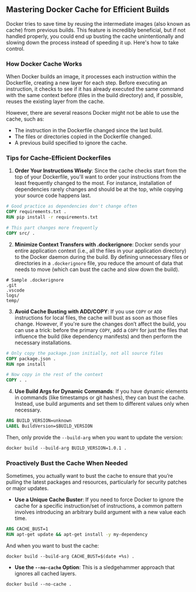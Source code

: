 ## Mastering Docker Cache for Efficient Builds

Docker tries to save time by reusing the intermediate images (also known as cache) from previous builds. This feature is incredibly beneficial, but if not handled properly, you could end up busting the cache unintentionally and slowing down the process instead of speeding it up. Here's how to take control.

### How Docker Cache Works

When Docker builds an image, it processes each instruction within the Dockerfile, creating a new layer for each step. Before executing an instruction, it checks to see if it has already executed the same command with the same context before (files in the build directory) and, if possible, reuses the existing layer from the cache.

However, there are several reasons Docker might not be able to use the cache, such as:

- The instruction in the Dockerfile changed since the last build.
- The files or directories copied in the Dockerfile changed.
- A previous build specified to ignore the cache.

### Tips for Cache-Efficient Dockerfiles

1. **Order Your Instructions Wisely**: Since the cache checks start from the top of your Dockerfile, you'll want to order your instructions from the least frequently changed to the most. For instance, installation of dependencies rarely changes and should be at the top, while copying your source code happens last.

```Dockerfile
# Good practice as dependencies don't change often 
COPY requirements.txt . 
RUN pip install -r requirements.txt  

# This part changes more frequently 
COPY src/ .
```
2. **Minimize Context Transfers with .dockerignore**: Docker sends your entire application context (i.e., all the files in your application directory) to the Docker daemon during the build. By defining unnecessary files or directories in a `.dockerignore` file, you reduce the amount of data that needs to move (which can bust the cache and slow down the build).
 
```dockerignore
# Sample .dockerignore 
.git
.vscode
logs/
temp/
```
3. **Avoid Cache Busting with ADD/COPY**: If you use `COPY` or `ADD` instructions for local files, the cache will bust as soon as those files change. However, if you're sure the changes don’t affect the build, you can use a trick: before the primary `COPY`, add a `COPY` for just the files that influence the build (like dependency manifests) and then perform the necessary installations.

  ```Dockerfile
# Only copy the package.json initially, not all source files 
COPY package.json . 
RUN npm install  
  
# Now copy in the rest of the context 
COPY . .
```

4. **Use Build Args for Dynamic Commands**: If you have dynamic elements in commands (like timestamps or git hashes), they can bust the cache. Instead, use build arguments and set them to different values only when necessary.

```Dockerfile
ARG BUILD_VERSION=unknown 
LABEL BuildVersion=$BUILD_VERSION
```
Then, only provide the `--build-arg` when you want to update the version:
 ```Dockerfile
docker build --build-arg BUILD_VERSION=1.0.1 .
```

### Proactively Bust the Cache When Needed

Sometimes, you actually want to bust the cache to ensure that you’re pulling the latest packages and resources, particularly for security patches or major updates.

- **Use a Unique Cache Buster**: If you need to force Docker to ignore the cache for a specific instruction/set of instructions, a common pattern involves introducing an arbitrary build argument with a new value each time.

```Dockerfile
ARG CACHE_BUST=1 
RUN apt-get update && apt-get install -y my-dependency
```
   And when you want to bust the cache:
   ```shell
docker build --build-arg CACHE_BUST=$(date +%s) .
```
- **Use the `--no-cache` Option**: This is a sledgehammer approach that ignores all cached layers.
```shell
docker build --no-cache .
```
